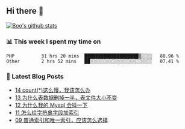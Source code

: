 ## Hi there 👋

[![Boo's github stats](https://github-readme-stats.vercel.app/api?username=0xAiKang)](https://github.com/anuraghazra/github-readme-stats)

<!-- [![Most Used Langs](https://github-readme-stats.vercel.app/api/top-langs/?username=0xAiKang)](https://github.com/anuraghazra/github-readme-stats) -->

### 📊 This week I spent my time on
<!--START_SECTION:waka-->

```text
PHP          31 hrs 20 mins  ████████████████████▒░░░░   80.96 %
Other        2 hrs 52 mins   ██░░░░░░░░░░░░░░░░░░░░░░░   07.41 %
```

<!--END_SECTION:waka-->

### 📕 Latest Blog Posts
<!-- BLOG-POST-LIST:START -->
- [14 count&lpar;*&rpar;这么慢，我该怎么办](https://www.0x2beace.com/count-is-so-slow-what-should-i-do/)
- [13 为什么表数据删掉一半，表文件大小不变](https://www.0x2beace.com/why-is-half-of-the-table-data-deleted-but-the-table-file-size-remains-the-same/)
- [12 为什么我的 Mysql 会抖一下](https://www.0x2beace.com/why-does-my-mysql-shake/)
- [11 怎么给字符串字段加索引](https://www.0x2beace.com/how-to-add-an-index-to-a-string-field/)
- [09 普通索引和唯一索引，应该怎么选择](https://www.0x2beace.com/how-to-choose-common-index-and-unique-index/)
<!-- BLOG-POST-LIST:END -->


